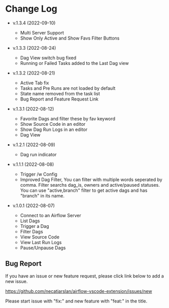 # Change Log

- v.1.3.4 (2022-09-10)
    - Multi Server Support
    - Show Only Active and Show Favs Filter Buttons

- v.1.3.3 (2022-08-24)
    - Dag View switch bug fixed
    - Running or Failed Tasks added to the Last Dag view

- v.1.3.2 (2022-08-21)
    - Active Tab fix
    - Tasks and Pre Runs are not loaded by default
    - State name removed from the task list
    - Bug Report and Feature Request Link 

- v.1.3.1 (2022-08-12)
    - Favorite Dags and filter these by fav keyword
    - Show Source Code in an editor
    - Show Dag Run Logs in an editor
    - Dag View

- v.1.2.1 (2022-08-09)
    - Dag run indicator

- v.1.1.1 (2022-08-08)
    - Trigger /w Config
    - Improved Dag Filter, You can filter with multiple words seperated by comma. Filter searchs dag_is, owners and active/paused statuses. You can use "active,branch" filter to get active dags and has "branch" in its name. 


- v.1.0.1 (2022-08-07)
    - Connect to an Airflow Server
    - List Dags
    - Trigger a Dag
    - Filter Dags
    - View Source Code
    - View Last Run Logs
    - Pause/Unpause Dags

## Bug Report

If you have an issue or new feature request, please click link below to add a new issue.

https://github.com/necatiarslan/airflow-vscode-extension/issues/new

Please start issue with "fix:" and new feature with "feat:" in the title.